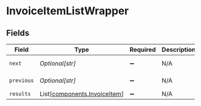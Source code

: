 # InvoiceItemListWrapper


## Fields

| Field                                                                  | Type                                                                   | Required                                                               | Description                                                            | Example                                                                |
| ---------------------------------------------------------------------- | ---------------------------------------------------------------------- | ---------------------------------------------------------------------- | ---------------------------------------------------------------------- | ---------------------------------------------------------------------- |
| `next`                                                                 | *Optional[str]*                                                        | :heavy_minus_sign:                                                     | N/A                                                                    | baseurl?page=3&results=10                                              |
| `previous`                                                             | *Optional[str]*                                                        | :heavy_minus_sign:                                                     | N/A                                                                    | baseurl?page=1&results=10                                              |
| `results`                                                              | List[[components.InvoiceItem](../../models/components/invoiceitem.md)] | :heavy_minus_sign:                                                     | N/A                                                                    |                                                                        |